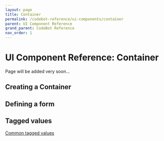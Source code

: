 ```yaml
---
layout: page
title: Container
permalink: /codebot-reference/ui-components/container
parent: UI Component Reference
grand_parent: CodeBot Reference
nav_order: 1
---
```


# UI Component Reference: Container

Page will be added very soon...


## Creating a Container


## Defining a form


## Tagged values

[Common tagged values](../tagged-values)
